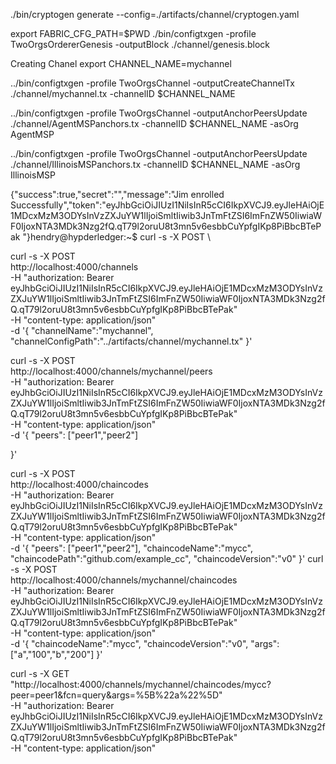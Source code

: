 
./bin/cryptogen generate --config=./artifacts/channel/cryptogen.yaml

export FABRIC_CFG_PATH=$PWD
./bin/configtxgen -profile TwoOrgsOrdererGenesis -outputBlock ./channel/genesis.block


Creating Chanel
export CHANNEL_NAME=mychannel


../bin/configtxgen -profile TwoOrgsChannel -outputCreateChannelTx ./channel/mychannel.tx -channelID $CHANNEL_NAME


../bin/configtxgen -profile TwoOrgsChannel -outputAnchorPeersUpdate ./channel/AgentMSPanchors.tx -channelID $CHANNEL_NAME -asOrg AgentMSP


../bin/configtxgen -profile TwoOrgsChannel -outputAnchorPeersUpdate ./channel/IllinoisMSPanchors.tx -channelID $CHANNEL_NAME -asOrg IllinoisMSP



{"success":true,"secret":"","message":"Jim enrolled Successfully","token":"eyJhbGciOiJIUzI1NiIsInR5cCI6IkpXVCJ9.eyJleHAiOjE1MDcxMzM3ODYsInVzZXJuYW1lIjoiSmltIiwib3JnTmFtZSI6ImFnZW50IiwiaWF0IjoxNTA3MDk3Nzg2fQ.qT79l2oruU8t3mn5v6esbbCuYpfgIKp8PiBbcBTePak
"}hendry@hypderledger:~$ curl -s -X POST \



curl -s -X POST \
  http://localhost:4000/channels \
  -H "authorization: Bearer eyJhbGciOiJIUzI1NiIsInR5cCI6IkpXVCJ9.eyJleHAiOjE1MDcxMzM3ODYsInVzZXJuYW1lIjoiSmltIiwib3JnTmFtZSI6ImFnZW50IiwiaWF0IjoxNTA3MDk3Nzg2fQ.qT79l2oruU8t3mn5v6esbbCuYpfgIKp8PiBbcBTePak" \
  -H "content-type: application/json" \
  -d '{
	"channelName":"mychannel",
	"channelConfigPath":"../artifacts/channel/mychannel.tx"
}'

curl -s -X POST \
  http://localhost:4000/channels/mychannel/peers \
  -H "authorization: Bearer eyJhbGciOiJIUzI1NiIsInR5cCI6IkpXVCJ9.eyJleHAiOjE1MDcxMzM3ODYsInVzZXJuYW1lIjoiSmltIiwib3JnTmFtZSI6ImFnZW50IiwiaWF0IjoxNTA3MDk3Nzg2fQ.qT79l2oruU8t3mn5v6esbbCuYpfgIKp8PiBbcBTePak" \
  -H "content-type: application/json" \
  -d '{
	"peers": ["peer1","peer2"]

}'

curl -s -X POST \
  http://localhost:4000/chaincodes \
  -H "authorization: Bearer eyJhbGciOiJIUzI1NiIsInR5cCI6IkpXVCJ9.eyJleHAiOjE1MDcxMzM3ODYsInVzZXJuYW1lIjoiSmltIiwib3JnTmFtZSI6ImFnZW50IiwiaWF0IjoxNTA3MDk3Nzg2fQ.qT79l2oruU8t3mn5v6esbbCuYpfgIKp8PiBbcBTePak" \
  -H "content-type: application/json" \
  -d '{
	"peers": ["peer1","peer2"],
	"chaincodeName":"mycc",
	"chaincodePath":"github.com/example_cc",
	"chaincodeVersion":"v0"
}'
curl -s -X POST \
  http://localhost:4000/channels/mychannel/chaincodes \
  -H "authorization: Bearer eyJhbGciOiJIUzI1NiIsInR5cCI6IkpXVCJ9.eyJleHAiOjE1MDcxMzM3ODYsInVzZXJuYW1lIjoiSmltIiwib3JnTmFtZSI6ImFnZW50IiwiaWF0IjoxNTA3MDk3Nzg2fQ.qT79l2oruU8t3mn5v6esbbCuYpfgIKp8PiBbcBTePak" \
  -H "content-type: application/json" \
  -d '{
	"chaincodeName":"mycc",
	"chaincodeVersion":"v0",
	"args":["a","100","b","200"]
}'

curl -s -X GET \
  "http://localhost:4000/channels/mychannel/chaincodes/mycc?peer=peer1&fcn=query&args=%5B%22a%22%5D" \
  -H "authorization: Bearer eyJhbGciOiJIUzI1NiIsInR5cCI6IkpXVCJ9.eyJleHAiOjE1MDcxMzM3ODYsInVzZXJuYW1lIjoiSmltIiwib3JnTmFtZSI6ImFnZW50IiwiaWF0IjoxNTA3MDk3Nzg2fQ.qT79l2oruU8t3mn5v6esbbCuYpfgIKp8PiBbcBTePak" \
  -H "content-type: application/json"